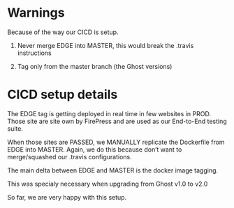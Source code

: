 # Warnings 

Because of the way our CICD is setup.

1) Never merge EDGE into MASTER, this would break the .travis instructions

2) Tag only from the master branch (the Ghost versions)

# CICD setup details

The EDGE tag is getting deployed in real time in few websites in  PROD. Those site are site own by FirePress and are used as our End-to-End testing suite.

When those sites are PASSED, we MANUALLY replicate the Dockerfile from EDGE into MASTER. Again, we do this because don’t want to merge/squashed our .travis configurations.

The main delta between EDGE and MASTER is the docker image tagging.

This was specialy necessary when upgrading from Ghost v1.0 to v2.0

So far, we are very happy with this setup.